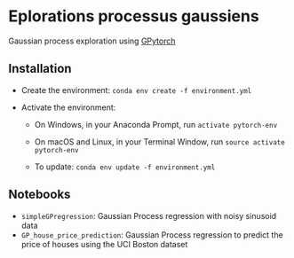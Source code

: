 # Eplorations processus gaussiens

Gaussian process exploration using [GPytorch](https://gpytorch.ai/)



## Installation
* Create the environment:
    `conda env create -f environment.yml `

* Activate the environment:
    - On Windows, in your Anaconda Prompt, run 
    `activate pytorch-env`
    - On macOS and Linux, in your Terminal Window, run 
    `source activate pytorch-env`

    - To update:
    `conda env update -f environment.yml`
    
## Notebooks

* `simpleGPregression`: Gaussian Process regression with noisy sinusoid data
* `GP_house_price_prediction`: Gaussian Process regression to predict the price of houses using the UCI Boston dataset
